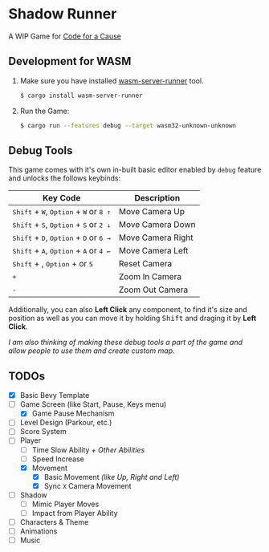 # Shadow Runner

A WIP Game for [Code for a Cause](https://itch.io/jam/code-for-a-cause)

## Development for WASM

1. Make sure you have installed [wasm-server-runner](https://github.com/jakobhellermann/wasm-server-runner) tool.
    ```bash
    $ cargo install wasm-server-runner
    ```

2. Run the Game:
    ```bash
    $ cargo run --features debug --target wasm32-unknown-unknown
    ```

## Debug Tools

This game comes with it's own in-built basic editor enabled by `debug` feature
and unlocks the follows keybinds:

|Key Code                                                                           |Description      |
|-----------------------------------------------------------------------------------|-----------------|
|<kbd>Shift</kbd> + <kbd>W</kbd>, <kbd>Option</kbd> + <kbd>W</kbd> or <kbd>8 ↑</kbd>|Move Camera Up   |
|<kbd>Shift</kbd> + <kbd>S</kbd>, <kbd>Option</kbd> + <kbd>S</kbd> or <kbd>2 ↓</kbd>|Move Camera Down |
|<kbd>Shift</kbd> + <kbd>D</kbd>, <kbd>Option</kbd> + <kbd>D</kbd> or <kbd>6 →</kbd>|Move Camera Right|
|<kbd>Shift</kbd> + <kbd>A</kbd>, <kbd>Option</kbd> + <kbd>A</kbd> or <kbd>4 ←</kbd>|Move Camera Left |
|<kbd>Shift</kbd> + <kbd> </kbd>, <kbd>Option</kbd> + <kbd> </kbd> or <kbd>5</kbd>  |Reset Camera     |
|<kbd>+</kbd>                                                                       |Zoom In Camera   |
|<kbd>-</kbd>                                                                       |Zoom Out Camera  |

Additionally, you can also **Left Click** any component, to find it's size and position as well
as you can move it by holding <kbd>Shift</kbd> and draging it by **Left Click**.

_I am also thinking of making these debug tools a part of the game and allow people to use them
and create custom map._

## TODOs

- [x] Basic Bevy Template
- [ ] Game Screen (like Start, Pause, Keys menu)
    - [x] Game Pause Mechanism
- [ ] Level Design (Parkour, etc.)
- [ ] Score System
- [ ] Player
    - [ ] Time Slow Ability _+ Other Abilities_
    - [ ] Speed Increase
    - [x] Movement
        - [x] Basic Movement _(like Up, Right and Left)_
        - [x] Sync `X` Camera Movement
- [ ] Shadow
    - [ ] Mimic Player Moves
    - [ ] Impact from Player Ability
- [ ] Characters & Theme
- [ ] Animations
- [ ] Music
